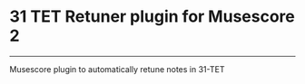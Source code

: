 # 31 TET Retuner plugin for Musescore 2
--------------------------------------
Musescore plugin to automatically retune notes in 31-TET
